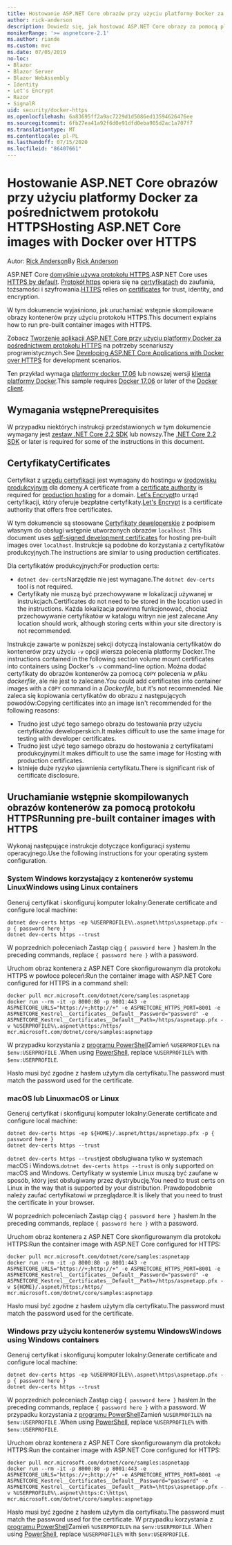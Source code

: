 ```yaml
---
title: Hostowanie ASP.NET Core obrazów przy użyciu platformy Docker za pośrednictwem protokołu HTTPS
author: rick-anderson
description: Dowiedz się, jak hostować ASP.NET Core obrazy za pomocą platformy Docker za pośrednictwem protokołu HTTPS
monikerRange: '>= aspnetcore-2.1'
ms.author: riande
ms.custom: mvc
ms.date: 07/05/2019
no-loc:
- Blazor
- Blazor Server
- Blazor WebAssembly
- Identity
- Let's Encrypt
- Razor
- SignalR
uid: security/docker-https
ms.openlocfilehash: 6a83695ff2a9ac7229d1d5086ed13594626476ee
ms.sourcegitcommit: 6fb27ea41a92f6d0e91dfd0eba905d2ac1a707f7
ms.translationtype: MT
ms.contentlocale: pl-PL
ms.lasthandoff: 07/15/2020
ms.locfileid: "86407661"
---
```

# <a name="hosting-aspnet-core-images-with-docker-over-https"></a><span data-ttu-id="07fa3-103">Hostowanie ASP.NET Core obrazów przy użyciu platformy Docker za pośrednictwem protokołu HTTPS</span><span class="sxs-lookup"><span data-stu-id="07fa3-103">Hosting ASP.NET Core images with Docker over HTTPS</span></span>

<span data-ttu-id="07fa3-104">Autor: [Rick Anderson](https://twitter.com/RickAndMSFT)</span><span class="sxs-lookup"><span data-stu-id="07fa3-104">By [Rick Anderson](https://twitter.com/RickAndMSFT)</span></span>

<span data-ttu-id="07fa3-105">ASP.NET Core [domyślnie używa protokołu HTTPS](/aspnet/core/security/enforcing-ssl).</span><span class="sxs-lookup"><span data-stu-id="07fa3-105">ASP.NET Core uses [HTTPS by default](/aspnet/core/security/enforcing-ssl).</span></span> <span data-ttu-id="07fa3-106">[Protokół https](https://en.wikipedia.org/wiki/HTTPS) opiera się na [certyfikatach](https://en.wikipedia.org/wiki/Public_key_certificate) do zaufania, tożsamości i szyfrowania.</span><span class="sxs-lookup"><span data-stu-id="07fa3-106">[HTTPS](https://en.wikipedia.org/wiki/HTTPS) relies on [certificates](https://en.wikipedia.org/wiki/Public_key_certificate) for trust, identity, and encryption.</span></span>

<span data-ttu-id="07fa3-107">W tym dokumencie wyjaśniono, jak uruchamiać wstępnie skompilowane obrazy kontenerów przy użyciu protokołu HTTPS.</span><span class="sxs-lookup"><span data-stu-id="07fa3-107">This document explains how to run pre-built container images with HTTPS.</span></span>

<span data-ttu-id="07fa3-108">Zobacz [Tworzenie aplikacji ASP.NET Core przy użyciu platformy Docker za pośrednictwem protokołu HTTPS](https://github.com/dotnet/dotnet-docker/blob/master/samples/run-aspnetcore-https-development.md) na potrzeby scenariuszy programistycznych.</span><span class="sxs-lookup"><span data-stu-id="07fa3-108">See [Developing ASP.NET Core Applications with Docker over HTTPS](https://github.com/dotnet/dotnet-docker/blob/master/samples/run-aspnetcore-https-development.md) for development scenarios.</span></span>

<span data-ttu-id="07fa3-109">Ten przykład wymaga [platformy docker 17,06](https://docs.docker.com/release-notes/docker-ce) lub nowszej wersji [klienta platformy Docker](https://www.docker.com/products/docker).</span><span class="sxs-lookup"><span data-stu-id="07fa3-109">This sample requires [Docker 17.06](https://docs.docker.com/release-notes/docker-ce) or later of the [Docker client](https://www.docker.com/products/docker).</span></span>

## <a name="prerequisites"></a><span data-ttu-id="07fa3-110">Wymagania wstępne</span><span class="sxs-lookup"><span data-stu-id="07fa3-110">Prerequisites</span></span>

<span data-ttu-id="07fa3-111">W przypadku niektórych instrukcji przedstawionych w tym dokumencie wymagany jest [zestaw .NET Core 2,2 SDK](https://dotnet.microsoft.com/download) lub nowszy.</span><span class="sxs-lookup"><span data-stu-id="07fa3-111">The [.NET Core 2.2 SDK](https://dotnet.microsoft.com/download) or later is required for some of the instructions in this document.</span></span>

## <a name="certificates"></a><span data-ttu-id="07fa3-112">Certyfikaty</span><span class="sxs-lookup"><span data-stu-id="07fa3-112">Certificates</span></span>

<span data-ttu-id="07fa3-113">Certyfikat z [urzędu certyfikacji](https://wikipedia.org/wiki/Certificate_authority) jest wymagany do hostingu w [środowisku produkcyjnym](https://blogs.msdn.microsoft.com/webdev/2017/11/29/configuring-https-in-asp-net-core-across-different-platforms/) dla domeny.</span><span class="sxs-lookup"><span data-stu-id="07fa3-113">A certificate from a [certificate authority](https://wikipedia.org/wiki/Certificate_authority) is required for [production hosting](https://blogs.msdn.microsoft.com/webdev/2017/11/29/configuring-https-in-asp-net-core-across-different-platforms/) for a domain.</span></span> <span data-ttu-id="07fa3-114">[Let's Encrypt](https://letsencrypt.org/)to urząd certyfikacji, który oferuje bezpłatne certyfikaty.</span><span class="sxs-lookup"><span data-stu-id="07fa3-114">[Let's Encrypt](https://letsencrypt.org/) is a certificate authority that offers free certificates.</span></span>

<span data-ttu-id="07fa3-115">W tym dokumencie są stosowane [Certyfikaty deweloperskie](https://en.wikipedia.org/wiki/Self-signed_certificate) z podpisem własnym do obsługi wstępnie utworzonych obrazów `localhost` .</span><span class="sxs-lookup"><span data-stu-id="07fa3-115">This document uses [self-signed development certificates](https://en.wikipedia.org/wiki/Self-signed_certificate) for hosting pre-built images over `localhost`.</span></span> <span data-ttu-id="07fa3-116">Instrukcje są podobne do korzystania z certyfikatów produkcyjnych.</span><span class="sxs-lookup"><span data-stu-id="07fa3-116">The instructions are similar to using production certificates.</span></span>

<span data-ttu-id="07fa3-117">Dla certyfikatów produkcyjnych:</span><span class="sxs-lookup"><span data-stu-id="07fa3-117">For production certs:</span></span>

* <span data-ttu-id="07fa3-118">`dotnet dev-certs`Narzędzie nie jest wymagane.</span><span class="sxs-lookup"><span data-stu-id="07fa3-118">The `dotnet dev-certs` tool is not required.</span></span>
* <span data-ttu-id="07fa3-119">Certyfikaty nie muszą być przechowywane w lokalizacji używanej w instrukcjach.</span><span class="sxs-lookup"><span data-stu-id="07fa3-119">Certificates do not need to be stored in the location used in the instructions.</span></span> <span data-ttu-id="07fa3-120">Każda lokalizacja powinna funkcjonować, chociaż przechowywanie certyfikatów w katalogu witryn nie jest zalecane.</span><span class="sxs-lookup"><span data-stu-id="07fa3-120">Any location should work, although storing certs within your site directory is not recommended.</span></span>

<span data-ttu-id="07fa3-121">Instrukcje zawarte w poniższej sekcji dotyczą instalowania certyfikatów do kontenerów przy użyciu `-v` opcji wiersza polecenia platformy Docker.</span><span class="sxs-lookup"><span data-stu-id="07fa3-121">The instructions contained in the following section volume mount certificates into containers using Docker's `-v` command-line option.</span></span> <span data-ttu-id="07fa3-122">Można dodać certyfikaty do obrazów kontenerów za pomocą `COPY` polecenia w *pliku dockerfile*, ale nie jest to zalecane.</span><span class="sxs-lookup"><span data-stu-id="07fa3-122">You could add certificates into container images with a `COPY` command in a *Dockerfile*, but it's not recommended.</span></span> <span data-ttu-id="07fa3-123">Nie zaleca się kopiowania certyfikatów do obrazu z następujących powodów:</span><span class="sxs-lookup"><span data-stu-id="07fa3-123">Copying certificates into an image isn't recommended for the following reasons:</span></span>

* <span data-ttu-id="07fa3-124">Trudno jest użyć tego samego obrazu do testowania przy użyciu certyfikatów deweloperskich.</span><span class="sxs-lookup"><span data-stu-id="07fa3-124">It makes difficult to use the same image for testing with developer certificates.</span></span>
* <span data-ttu-id="07fa3-125">Trudno jest użyć tego samego obrazu do hostowania z certyfikatami produkcyjnymi.</span><span class="sxs-lookup"><span data-stu-id="07fa3-125">It makes difficult to use the same image for Hosting with production certificates.</span></span>
* <span data-ttu-id="07fa3-126">Istnieje duże ryzyko ujawnienia certyfikatu.</span><span class="sxs-lookup"><span data-stu-id="07fa3-126">There is significant risk of certificate disclosure.</span></span>

## <a name="running-pre-built-container-images-with-https"></a><span data-ttu-id="07fa3-127">Uruchamianie wstępnie skompilowanych obrazów kontenerów za pomocą protokołu HTTPS</span><span class="sxs-lookup"><span data-stu-id="07fa3-127">Running pre-built container images with HTTPS</span></span>

<span data-ttu-id="07fa3-128">Wykonaj następujące instrukcje dotyczące konfiguracji systemu operacyjnego.</span><span class="sxs-lookup"><span data-stu-id="07fa3-128">Use the following instructions for your operating system configuration.</span></span>

### <a name="windows-using-linux-containers"></a><span data-ttu-id="07fa3-129">System Windows korzystający z kontenerów systemu Linux</span><span class="sxs-lookup"><span data-stu-id="07fa3-129">Windows using Linux containers</span></span>

<span data-ttu-id="07fa3-130">Generuj certyfikat i skonfiguruj komputer lokalny:</span><span class="sxs-lookup"><span data-stu-id="07fa3-130">Generate certificate and configure local machine:</span></span>

```dotnetcli
dotnet dev-certs https -ep %USERPROFILE%\.aspnet\https\aspnetapp.pfx -p { password here }
dotnet dev-certs https --trust
```

<span data-ttu-id="07fa3-131">W poprzednich poleceniach Zastąp ciąg `{ password here }` hasłem.</span><span class="sxs-lookup"><span data-stu-id="07fa3-131">In the preceding commands, replace `{ password here }` with a password.</span></span>

<span data-ttu-id="07fa3-132">Uruchom obraz kontenera z ASP.NET Core skonfigurowanym dla protokołu HTTPS w powłoce poleceń:</span><span class="sxs-lookup"><span data-stu-id="07fa3-132">Run the container image with ASP.NET Core configured for HTTPS in a command shell:</span></span>

```console
docker pull mcr.microsoft.com/dotnet/core/samples:aspnetapp
docker run --rm -it -p 8000:80 -p 8001:443 -e ASPNETCORE_URLS="https://+;http://+" -e ASPNETCORE_HTTPS_PORT=8001 -e ASPNETCORE_Kestrel__Certificates__Default__Password="password" -e ASPNETCORE_Kestrel__Certificates__Default__Path=/https/aspnetapp.pfx -v %USERPROFILE%\.aspnet\https:/https/ mcr.microsoft.com/dotnet/core/samples:aspnetapp
```

<span data-ttu-id="07fa3-133">W przypadku korzystania z [programu PowerShell](/powershell/scripting/overview)Zamień `%USERPROFILE%` na `$env:USERPROFILE` .</span><span class="sxs-lookup"><span data-stu-id="07fa3-133">When using [PowerShell](/powershell/scripting/overview), replace `%USERPROFILE%` with `$env:USERPROFILE`.</span></span>

<span data-ttu-id="07fa3-134">Hasło musi być zgodne z hasłem użytym dla certyfikatu.</span><span class="sxs-lookup"><span data-stu-id="07fa3-134">The password must match the password used for the certificate.</span></span>

### <a name="macos-or-linux"></a><span data-ttu-id="07fa3-135">macOS lub Linux</span><span class="sxs-lookup"><span data-stu-id="07fa3-135">macOS or Linux</span></span>

<span data-ttu-id="07fa3-136">Generuj certyfikat i skonfiguruj komputer lokalny:</span><span class="sxs-lookup"><span data-stu-id="07fa3-136">Generate certificate and configure local machine:</span></span>

```dotnetcli
dotnet dev-certs https -ep ${HOME}/.aspnet/https/aspnetapp.pfx -p { password here }
dotnet dev-certs https --trust
```

<span data-ttu-id="07fa3-137">`dotnet dev-certs https --trust`jest obsługiwana tylko w systemach macOS i Windows.</span><span class="sxs-lookup"><span data-stu-id="07fa3-137">`dotnet dev-certs https --trust` is only supported on macOS and Windows.</span></span> <span data-ttu-id="07fa3-138">Certyfikaty w systemie Linux muszą być zaufane w sposób, który jest obsługiwany przez dystrybucję.</span><span class="sxs-lookup"><span data-stu-id="07fa3-138">You need to trust certs on Linux in the way that is supported by your distribution.</span></span> <span data-ttu-id="07fa3-139">Prawdopodobnie należy zaufać certyfikatowi w przeglądarce.</span><span class="sxs-lookup"><span data-stu-id="07fa3-139">It is likely that you need to trust the certificate in your browser.</span></span>

<span data-ttu-id="07fa3-140">W poprzednich poleceniach Zastąp ciąg `{ password here }` hasłem.</span><span class="sxs-lookup"><span data-stu-id="07fa3-140">In the preceding commands, replace `{ password here }` with a password.</span></span>

<span data-ttu-id="07fa3-141">Uruchom obraz kontenera z ASP.NET Core skonfigurowanym dla protokołu HTTPS:</span><span class="sxs-lookup"><span data-stu-id="07fa3-141">Run the container image with ASP.NET Core configured for HTTPS:</span></span>

```console
docker pull mcr.microsoft.com/dotnet/core/samples:aspnetapp
docker run --rm -it -p 8000:80 -p 8001:443 -e ASPNETCORE_URLS="https://+;http://+" -e ASPNETCORE_HTTPS_PORT=8001 -e ASPNETCORE_Kestrel__Certificates__Default__Password="password" -e ASPNETCORE_Kestrel__Certificates__Default__Path=/https/aspnetapp.pfx -v ${HOME}/.aspnet/https:/https/ mcr.microsoft.com/dotnet/core/samples:aspnetapp
```

<span data-ttu-id="07fa3-142">Hasło musi być zgodne z hasłem użytym dla certyfikatu.</span><span class="sxs-lookup"><span data-stu-id="07fa3-142">The password must match the password used for the certificate.</span></span>

### <a name="windows-using-windows-containers"></a><span data-ttu-id="07fa3-143">Windows przy użyciu kontenerów systemu Windows</span><span class="sxs-lookup"><span data-stu-id="07fa3-143">Windows using Windows containers</span></span>

<span data-ttu-id="07fa3-144">Generuj certyfikat i skonfiguruj komputer lokalny:</span><span class="sxs-lookup"><span data-stu-id="07fa3-144">Generate certificate and configure local machine:</span></span>

```dotnetcli
dotnet dev-certs https -ep %USERPROFILE%\.aspnet\https\aspnetapp.pfx -p { password here }
dotnet dev-certs https --trust
```

<span data-ttu-id="07fa3-145">W poprzednich poleceniach Zastąp ciąg `{ password here }` hasłem.</span><span class="sxs-lookup"><span data-stu-id="07fa3-145">In the preceding commands, replace `{ password here }` with a password.</span></span> <span data-ttu-id="07fa3-146">W przypadku korzystania z [programu PowerShell](/powershell/scripting/overview)Zamień `%USERPROFILE%` na `$env:USERPROFILE` .</span><span class="sxs-lookup"><span data-stu-id="07fa3-146">When using [PowerShell](/powershell/scripting/overview), replace `%USERPROFILE%` with `$env:USERPROFILE`.</span></span>

<span data-ttu-id="07fa3-147">Uruchom obraz kontenera z ASP.NET Core skonfigurowanym dla protokołu HTTPS:</span><span class="sxs-lookup"><span data-stu-id="07fa3-147">Run the container image with ASP.NET Core configured for HTTPS:</span></span>

```console
docker pull mcr.microsoft.com/dotnet/core/samples:aspnetapp
docker run --rm -it -p 8000:80 -p 8001:443 -e ASPNETCORE_URLS="https://+;http://+" -e ASPNETCORE_HTTPS_PORT=8001 -e ASPNETCORE_Kestrel__Certificates__Default__Password="password" -e ASPNETCORE_Kestrel__Certificates__Default__Path=\https\aspnetapp.pfx -v %USERPROFILE%\.aspnet\https:C:\https\ mcr.microsoft.com/dotnet/core/samples:aspnetapp
```

<span data-ttu-id="07fa3-148">Hasło musi być zgodne z hasłem użytym dla certyfikatu.</span><span class="sxs-lookup"><span data-stu-id="07fa3-148">The password must match the password used for the certificate.</span></span> <span data-ttu-id="07fa3-149">W przypadku korzystania z [programu PowerShell](/powershell/scripting/overview)Zamień `%USERPROFILE%` na `$env:USERPROFILE` .</span><span class="sxs-lookup"><span data-stu-id="07fa3-149">When using [PowerShell](/powershell/scripting/overview), replace `%USERPROFILE%` with `$env:USERPROFILE`.</span></span>
